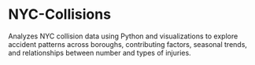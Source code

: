 # NYC-Collisions
Analyzes NYC collision data using Python and visualizations to explore accident patterns across boroughs, contributing factors, seasonal trends, and relationships between number and types of  injuries.

